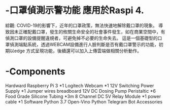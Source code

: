 # -口罩偵測示警功能 應用於Raspi 4.
綜觀:
COVID-19的影響下，近年的口罩政策，無法快速地解除戴口罩的現象。
導致因未正確配戴口罩，發生的攸關生命安全的社會事件發生，如在商業空間中，有偵測口罩的設備提醒違規者，可避免掉不必要的生命失去。
這是一個基礎型的口罩偵測端點系統，透過WEBCAM設備進行人臉判斷是否有戴口罩警示的功能，初期以edge 方式呈現功能，後續還可以加入上傳雲端做相關分析動作。

# -Components
Hardward
Raspberry Pi 3 *1
Logitech Webcam *1
12V Switching Power Supply *1
Jumper wires
breadboard
12V DC Dosing Pump Peristaltic *6
Food Grade Silicone Tubing *3m
8 Channel DC 5V Relay Module *1
power cable *1
Software
Python 3.7
Open-Vino
Python Telegram Bot
Accessories

